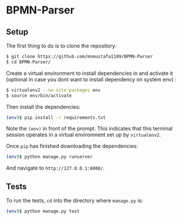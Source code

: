 # BPMN-Parser

## Setup

The first thing to do is to clone the repository:

```sh
$ git clone https://github.com/mnmustafa1109/BPMN-Parser
$ cd BPMN-Parser/
```

Create a virtual environment to install dependencies in and activate it 
(optional in case you dont want to install dependency on system env) :

```sh
$ virtualenv2 --no-site-packages env
$ source env/bin/activate
```

Then install the dependencies:

```sh
(env)$ pip install -r requirements.txt
```
Note the `(env)` in front of the prompt. This indicates that this terminal
session operates in a virtual environment set up by `virtualenv2`.

Once `pip` has finished downloading the dependencies:
```sh
(env)$ python manage.py runserver
```
And navigate to `http://127.0.0.1:8000/`.


## Tests

To run the tests, `cd` into the directory where `manage.py` is:
```sh
(env)$ python manage.py test 
```
